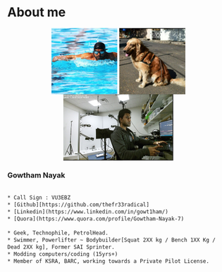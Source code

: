 
# About me
<p align="center">
  <img src="docs/images/swim.bmp" align="center" width="150" height ="150" title="Gowtham nayak">
 <img src="docs/images/sw_github.png" align="center" width="150" height ="150" title="Gowtham nayak">
  <img src="docs/images/vr_labs_gowtham.png" align="center" width="250" height ="150" title="Gowtham nayak">
  </p>


### Gowtham Nayak
```

* Call Sign : VU3EBZ
* [Github][https://github.com/thefr33radical]
* [Linkedin](https://www.linkedin.com/in/gowt1ham/)
* [Quora](https://www.quora.com/profile/Gowtham-Nayak-7)

* Geek, Technophile, PetrolHead.
* Swimmer, Powerlifter ~ Bodybuilder[Squat 2XX kg / Bench 1XX Kg / Dead 2XX kg], Former SAI Sprinter.
* Modding computers/coding (15yrs+)
* Member of KSRA, BARC, working towards a Private Pilot License.



```

